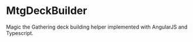 # MtgDeckBuilder
Magic the Gathering deck building helper implemented with AngularJS and Typescript.
